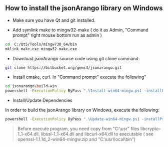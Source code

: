 
## How to install the jsonArango library on Windows

* Make sure you have Qt and git installed. 

* Add symlink make to mingw32-make  ( do it as Admin, "Command prompt" right mouse bottom run as admin ) 

```sh
cd  C:/Qt5/Tools/mingw730_64/bin
mklink make.exe mingw32-make.exe
```

* Download jsonArango source code using git clone command:

```sh
git clone https://bitbucket.org/gems4/jsonarango.git
```

* Install cmake, curl. In "Command prompt" execute the following"


```sh
cd jsonarango\build-win
powershell -ExecutionPolicy ByPass ".\Install-win64-mingw.ps1 -installPrefix "C:\usr" "
```

* Install/Update Dependencies

In order to build the jsonArango library on Windows, execute the following:

```sh
powershell -ExecutionPolicy ByPass ".\Update-win64-mingw.ps1 -installPrefix "C:\usr" -mingwPath "C:\Qt5\Tools\mingw730_64\bin" "
```


> Before execute program, you need copy from  "C:\usr" files libcrypto-1_1-x64.dll, libssl-1_1-x64.dll and libcurl-x64.dll to executable ( see openssl-1.1.1d_2-win64-mingw.zip and "C:\usr\local\bin")
